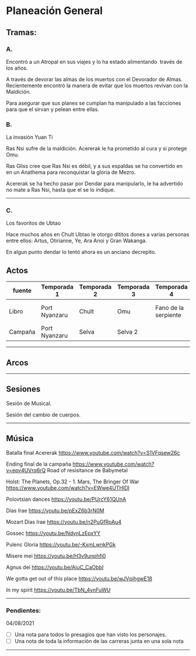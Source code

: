 # Planeación General

## Tramas:

### A.                                   
Encontró a un Atropal en sus viajes y lo ha estado alimentando  través de los años.

A través de devorar las almas de los muertos con el Devorador de Almas. Recientemente encontró la manera de evitar que los muertos revivan con la Maldición.

Para asegurar que sus planes se cumplan ha manipulado a las facciones para que el sirvan y pelean entre ellas.

### B.
La invasión Yuan Ti
 
Ras Nsi sufre de la maldición. Acererak le ha prometido al cura y si protege Omu.

Ras Gliss cree que Ras Nsi es débil, y a sus espaldas se ha convertido en en un Anathema para reconquistar la gloria de Mezro.

Acererak se ha hecho pasar por Dendar para manipularlo, le ha advertido no mate a Ras Nsi, hasta que el se lo indique.

---

### C. 
Los favoritos de Ubtao

Hace muchos años en Chult Ubtao le otorgo dititos dones a varias personas entre ellos: Artus, Otirianne, Ye, Ara Anoi y Gran Wakanga.

En algun punto dendar lo tentó ahora es un anciano decrepito.

## Actos
| fuente | Temporada 1 | Temporada 2 | Temporada 3 | Temporada 4 | Temporada 5 |
| ------| ------------| ------------| ------------|-------------|-------------|
| Libro | Port Nyanzaru | Chult | Omu | Fano de la serpiente | Tumba de los nueve dioses |
|Campaña | Port Nyanzaru    | Selva | Selva 2 |  | |

---
## Arcos

---
## Sesiones

Sesión de Musical.

Sesión del cambio de cuerpos.

---
## Música
Batalla final Acererak
https://www.youtube.com/watch?v=S1VFqsew26c

Ending final de la campaña
https://www.youtube.com/watch?v=epv4UVrq6rQ
Road of resisitance de Babymetal

Holst: The Planets, Op.32 - 1. Mars, The Bringer Of War
https://www.youtube.com/watch?v=EWwe4UTHlDI

Polovtsian dances
https://youtu.be/PUrcY61QUnA

Dias Irae
https://youtu.be/pExZ6b3rN0M

Mozart Dias Irae
https://youtu.be/n2PuGfRoAu4

Gossec
https://youtu.be/NdynLzEpxYY

Pulenc Gloria
https://youtu.be/-KxmLwnkPGk

Misere mei
https://youtu.be/H3v9unphfi0

Agnus dei
https://youtu.be/AiuC_CaObbI

We gotta get out of this place
https://youtu.be/wJVpihgwE18

In my spirit
https://youtu.be/TbN_4ynFuWU

---
### Pendientes:

04/08/2021

- [ ] Una nota para todos lo presagios que han visto los personajes.
- [ ] Una nota de toda la información de las carreras junta en una sola nota

---
